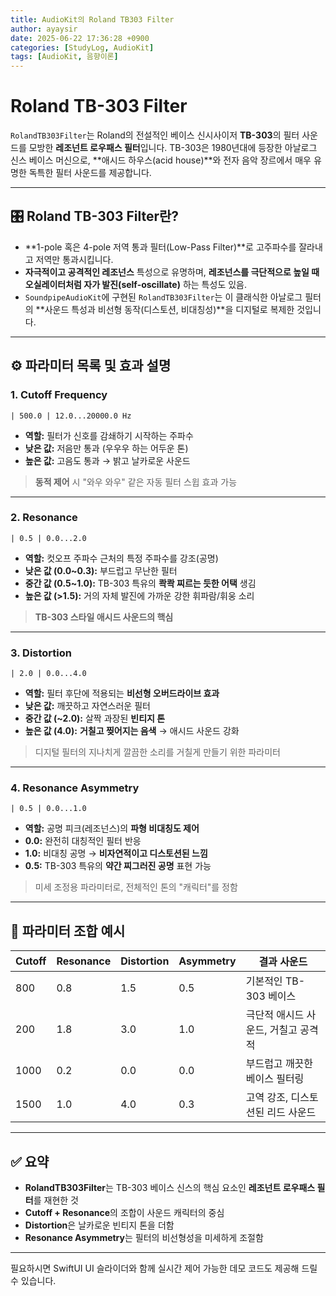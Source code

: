 ```yaml
---
title: AudioKit의 Roland TB303 Filter
author: ayaysir
date: 2025-06-22 17:36:28 +0900
categories: [StudyLog, AudioKit]
tags: [AudioKit, 음향이론]
---
```


# Roland TB-303 Filter

`RolandTB303Filter`는 Roland의 전설적인 베이스 신시사이저 **TB-303**의 필터 사운드를 모방한 **레조넌트 로우패스 필터**입니다.
TB-303은 1980년대에 등장한 아날로그 신스 베이스 머신으로, \*\*애시드 하우스(acid house)\*\*와 전자 음악 장르에서 매우 유명한 독특한 필터 사운드를 제공합니다.

---

## 🎛️ Roland TB-303 Filter란?

* \*\*1-pole 혹은 4-pole 저역 통과 필터(Low-Pass Filter)\*\*로
  고주파수를 잘라내고 저역만 통과시킵니다.
* **자극적이고 공격적인 레조넌스** 특성으로 유명하며,
  **레조넌스를 극단적으로 높일 때 오실레이터처럼 자가 발진(self-oscillate)** 하는 특성도 있음.
* `SoundpipeAudioKit`에 구현된 `RolandTB303Filter`는 이 클래식한 아날로그 필터의 \*\*사운드 특성과 비선형 동작(디스토션, 비대칭성)\*\*을 디지털로 복제한 것입니다.

---

## ⚙️ 파라미터 목록 및 효과 설명

### 1. **Cutoff Frequency**

`| 500.0 | 12.0...20000.0 Hz`

* **역할:** 필터가 신호를 감쇄하기 시작하는 주파수
* **낮은 값:** 저음만 통과 (우우우 하는 어두운 톤)
* **높은 값:** 고음도 통과 → 밝고 날카로운 사운드

> **동적 제어** 시 "와우 와우" 같은 자동 필터 스윕 효과 가능

---

### 2. **Resonance**

`| 0.5 | 0.0...2.0`

* **역할:** 컷오프 주파수 근처의 특정 주파수를 강조(공명)
* **낮은 값 (0.0\~0.3):** 부드럽고 무난한 필터
* **중간 값 (0.5\~1.0):** TB-303 특유의 **콱콱 찌르는 듯한 어택** 생김
* **높은 값 (>1.5):** 거의 자체 발진에 가까운 강한 휘파람/휘웅 소리

> **TB-303 스타일 애시드 사운드의 핵심**

---

### 3. **Distortion**

`| 2.0 | 0.0...4.0`

* **역할:** 필터 후단에 적용되는 **비선형 오버드라이브 효과**
* **낮은 값:** 깨끗하고 자연스러운 필터
* **중간 값 (\~2.0):** 살짝 과장된 **빈티지 톤**
* **높은 값 (4.0):** **거칠고 찢어지는 음색** → 애시드 사운드 강화

> 디지털 필터의 지나치게 깔끔한 소리를 거칠게 만들기 위한 파라미터

---

### 4. **Resonance Asymmetry**

`| 0.5 | 0.0...1.0`

* **역할:** 공명 피크(레조넌스)의 **파형 비대칭도 제어**
* **0.0:** 완전히 대칭적인 필터 반응
* **1.0:** 비대칭 공명 → **비자연적이고 디스토션된 느낌**
* **0.5:** TB-303 특유의 **약간 찌그러진 공명** 표현 가능

> 미세 조정용 파라미터로, 전체적인 톤의 "캐릭터"를 정함

---

## 🧪 파라미터 조합 예시

| Cutoff | Resonance | Distortion | Asymmetry | 결과 사운드               |
| ------ | --------- | ---------- | --------- | -------------------- |
| 800    | 0.8       | 1.5        | 0.5       | 기본적인 TB-303 베이스      |
| 200    | 1.8       | 3.0        | 1.0       | 극단적 애시드 사운드, 거칠고 공격적 |
| 1000   | 0.2       | 0.0        | 0.0       | 부드럽고 깨끗한 베이스 필터링     |
| 1500   | 1.0       | 4.0        | 0.3       | 고역 강조, 디스토션된 리드 사운드  |

---

## ✅ 요약

* **RolandTB303Filter**는 TB-303 베이스 신스의 핵심 요소인 **레조넌트 로우패스 필터**를 재현한 것
* **Cutoff + Resonance**의 조합이 사운드 캐릭터의 중심
* **Distortion**은 날카로운 빈티지 톤을 더함
* **Resonance Asymmetry**는 필터의 비선형성을 미세하게 조절함

---

필요하시면 SwiftUI UI 슬라이더와 함께 실시간 제어 가능한 데모 코드도 제공해 드릴 수 있습니다.
